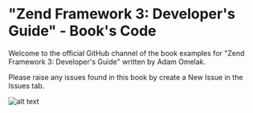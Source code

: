 # "Zend Framework 3: Developer's Guide" - Book's Code
Welcome to the official GitHub channel of the book examples for "Zend Framework 3: Developer's Guide" written by Adam Omelak.

Please raise any issues found in this book by create a New Issue in the Issues tab.

![alt text](http://divix.home.pl/zend3/okladka_first.png)
